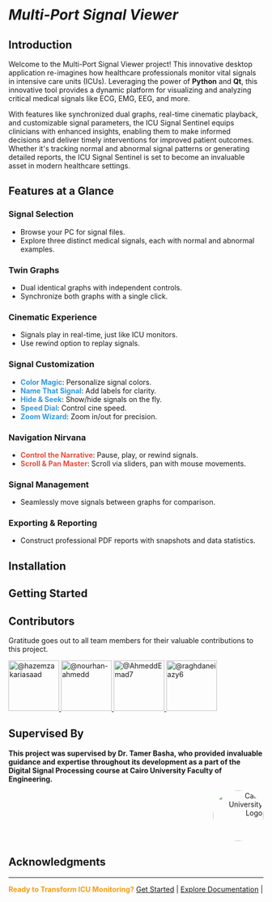 # ***Multi-Port Signal Viewer***


## Introduction

Welcome to the Multi-Port Signal Viewer project! This innovative desktop application re-imagines how healthcare professionals monitor vital signals in intensive care units (ICUs). Leveraging the power of **Python** and **Qt**, this innovative tool provides a dynamic platform for visualizing and analyzing critical medical signals like ECG, EMG, EEG, and more.

With features like synchronized dual graphs, real-time cinematic playback, and customizable signal parameters, the ICU Signal Sentinel equips clinicians with enhanced insights, enabling them to make informed decisions and deliver timely interventions for improved patient outcomes. Whether it's tracking normal and abnormal signal patterns or generating detailed reports, the ICU Signal Sentinel is set to become an invaluable asset in modern healthcare settings.

## Features at a Glance

### Signal Selection

- Browse your PC for signal files.
- Explore three distinct medical signals, each with normal and abnormal examples.

### Twin Graphs

- Dual identical graphs with independent controls.
- Synchronize both graphs with a single click.

### Cinematic Experience

- Signals play in real-time, just like ICU monitors.
- Use rewind option to replay signals.

### Signal Customization

- **<span style="color:#3498db">Color Magic</span>**: Personalize signal colors.
- **<span style="color:#3498db">Name That Signal</span>**: Add labels for clarity.
- **<span style="color:#3498db">Hide & Seek</span>**: Show/hide signals on the fly.
- **<span style="color:#3498db">Speed Dial</span>**: Control cine speed.
- **<span style="color:#3498db">Zoom Wizard</span>**: Zoom in/out for precision.

### Navigation Nirvana

- **<span style="color:#e74c3c">Control the Narrative</span>**: Pause, play, or rewind signals.
- **<span style="color:#e74c3c">Scroll & Pan Master</span>**: Scroll via sliders, pan with mouse movements.

### Signal Management

- Seamlessly move signals between graphs for comparison.

### Exporting & Reporting

- Construct professional PDF reports with snapshots and data statistics.

## Installation

## Getting Started

## Contributors

Gratitude goes out to all team members for their valuable contributions to this project.

<div align="left">
  <a href="https://github.com/hazemzakariasaad">
    <img src="https://github.com/hazemzakariasaad.png" width="100px" alt="@hazemzakariasaad">
  </a>
  <a href="https://github.com/nourhan-ahmedd">
    <img src="https://github.com/nourhan-ahmedd.png" width="100px" alt="@nourhan-ahmedd">
  </a>
  <a href="https://github.com/AhmeddEmad7">
    <img src="https://github.com/AhmeddEmad7.png" width="100px" alt="@AhmeddEmad7">
  </a>
  <a href="https://github.com/raghdaneiazyy6">
    <img src="https://github.com/raghdaneiazyy6.png" width="100px" alt="@raghdaneiazy6">
  </a>
</div>

## Supervised By

**This project was supervised by Dr. Tamer Basha, who provided invaluable guidance and expertise throughout its development as a part of the Digital Signal Processing course at Cairo University Faculty of Engineering.**

<div style="text-align: right">
    <img src="https://imgur.com/Wk4nR0m.png" alt="Cairo University Logo" width="100" style="border-radius: 50%;"/>
</div>



## Acknowledgments


---

**<span style="color:#f39c12">Ready to Transform ICU Monitoring?</span>** [Get Started](#) | [Explore Documentation](docs/) |
